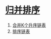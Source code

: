
# [归并排序](https://leetcode-cn.com/tag/merge-sort)

1. [合并K个升序链表](../solutions/merge-k-sorted-lists/README.md)
2. [排序链表](../solutions/sort-list/README.md)


